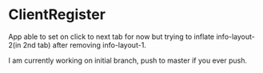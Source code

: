 # ClientRegister

App able to set on click to next tab for now but trying to inflate info-layout-2(in 2nd tab) after removing info-layout-1. 

I am currently working on initial branch, push to master if you ever push.
